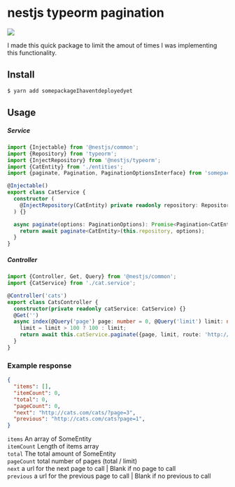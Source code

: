 # nestjs typeorm pagination

<a href="https://travis-ci.org/bashleigh/nestjs-pagination"><img src="https://travis-ci.org/bashleigh/nestjs-pagination.svg?branch=master"/></a>

I made this quick package to limit the amout of times I was implementing this functionality. 

## Install 

```bash
$ yarn add somepackageIhaventdeployedyet
```

## Usage

##### Service
```ts
import {Injectable} from '@nestjs/common';
import {Repository} from 'typeorm';
import {InjectRepository} from '@nestjs/typeorm';
import {CatEntity} from './entities';
import {paginate, Pagination, PaginationOptionsInterface} from 'somepackageIhaventdeployedyet';

@Injectable()
export class CatService {
  constructor (
    @InjectRepository(CatEntity) private readonly repository: Repository<CatEntity>,
  ) {}

  async paginate(options: PaginationOptions): Promise<Pagination<CatEntity>> {
    return await paginate<CatEntity>(this.repository, options);
  }
}
```

##### Controller
```ts
import {Controller, Get, Query} from '@nestjs/common';
import {CatService} from './cat.service';

@Controller('cats')
export class CatsController {
  constructor(private readonly catService: CatService) {}
  @Get('')
  async index(@Query('page') page: number = 0, @Query('limit') limit: number = 10) {
    limit = limit > 100 ? 100 : limit;
    return await this.catService.paginate({page, limit, route: 'http://cats.com/cats/',});
  }
}
```

### Example response

```json
{
  "items": [],
  "itemCount": 0, 
  "total": 0, 
  "pageCount": 0, 
  "next": "http://cats.com/cats/?page=3",
  "previous": "http://cats.com/cats?page=1", 
}
```
`items` An array of SomeEntity  
`itemCount` Length of items array  
`total` The total amount of SomeEntity  
`pageCount` total number of pages (total / limit)  
`next` a url for the next page to call | Blank if no page to call  
`previous` a url for the previous page to call | Blank if no previous to call  
